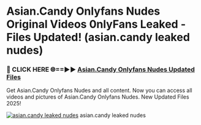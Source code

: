 # Asian.Candy Onlyfans Nudes Original Videos 0nlyFans Leaked - Files Updated! (asian.candy leaked nudes)

<h3>🔴 CLICK HERE 🌐==►► <a href="https://tinyurl.com/2p9ay9w9" rel="nofollow">Asian.Candy Onlyfans Nudes Updated Files</a></h3>

Get Asian.Candy Onlyfans Nudes and all content. Now you can access all videos and pictures of Asian.Candy Onlyfans Nudes. New Updated Files 2025!

[![asian.candy leaked nudes](https://i.imgur.com/KQgVmj3.gif)](https://tinyurl.com/2p9ay9w9)
asian.candy leaked nudes